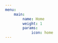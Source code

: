 ```yaml
---
menu:
    main:
        name: Home
        weight: 1
        params:
            icon: home
---
```

<script src="https://myhkw.cn/player/js/jquery.min.js" type="text/javascript"></script>
<script src="https://myhkw.cn/api/player/1682930814116" id="myhk" key="1682930814116" m="1"></script>
